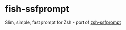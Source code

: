 # fish-ssfprompt

Slim, simple, fast prompt for Zsh - port of [zsh-ssfprompt](https://gitlab.com/hugoh/zsh-ssfprompt)